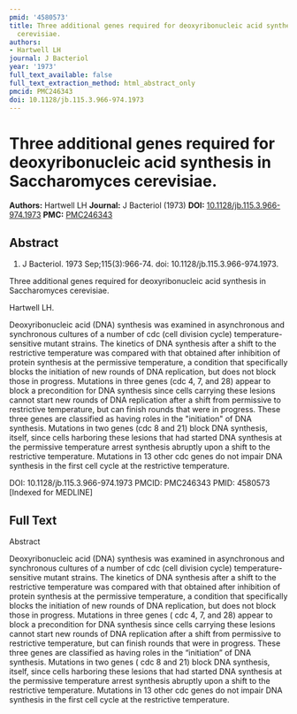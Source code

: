 ```yaml
---
pmid: '4580573'
title: Three additional genes required for deoxyribonucleic acid synthesis in Saccharomyces
  cerevisiae.
authors:
- Hartwell LH
journal: J Bacteriol
year: '1973'
full_text_available: false
full_text_extraction_method: html_abstract_only
pmcid: PMC246343
doi: 10.1128/jb.115.3.966-974.1973
---
```


# Three additional genes required for deoxyribonucleic acid synthesis in Saccharomyces cerevisiae.
**Authors:** Hartwell LH
**Journal:** J Bacteriol (1973)
**DOI:** [10.1128/jb.115.3.966-974.1973](https://doi.org/10.1128/jb.115.3.966-974.1973)
**PMC:** [PMC246343](https://www.ncbi.nlm.nih.gov/pmc/articles/PMC246343/)

## Abstract

1. J Bacteriol. 1973 Sep;115(3):966-74. doi: 10.1128/jb.115.3.966-974.1973.

Three additional genes required for deoxyribonucleic acid synthesis in 
Saccharomyces cerevisiae.

Hartwell LH.

Deoxyribonucleic acid (DNA) synthesis was examined in asynchronous and 
synchronous cultures of a number of cdc (cell division cycle) 
temperature-sensitive mutant strains. The kinetics of DNA synthesis after a 
shift to the restrictive temperature was compared with that obtained after 
inhibition of protein synthesis at the permissive temperature, a condition that 
specifically blocks the initiation of new rounds of DNA replication, but does 
not block those in progress. Mutations in three genes (cdc 4, 7, and 28) appear 
to block a precondition for DNA synthesis since cells carrying these lesions 
cannot start new rounds of DNA replication after a shift from permissive to 
restrictive temperature, but can finish rounds that were in progress. These 
three genes are classified as having roles in the "initiation" of DNA synthesis. 
Mutations in two genes (cdc 8 and 21) block DNA synthesis, itself, since cells 
harboring these lesions that had started DNA synthesis at the permissive 
temperature arrest synthesis abruptly upon a shift to the restrictive 
temperature. Mutations in 13 other cdc genes do not impair DNA synthesis in the 
first cell cycle at the restrictive temperature.

DOI: 10.1128/jb.115.3.966-974.1973
PMCID: PMC246343
PMID: 4580573 [Indexed for MEDLINE]

## Full Text

Abstract

Deoxyribonucleic acid (DNA) synthesis was examined in asynchronous and synchronous cultures of a number of cdc (cell division cycle) temperature-sensitive mutant strains. The kinetics of DNA synthesis after a shift to the restrictive temperature was compared with that obtained after inhibition of protein synthesis at the permissive temperature, a condition that specifically blocks the initiation of new rounds of DNA replication, but does not block those in progress. Mutations in three genes ( cdc 4, 7, and 28) appear to block a precondition for DNA synthesis since cells carrying these lesions cannot start new rounds of DNA replication after a shift from permissive to restrictive temperature, but can finish rounds that were in progress. These three genes are classified as having roles in the “initiation” of DNA synthesis. Mutations in two genes ( cdc 8 and 21) block DNA synthesis, itself, since cells harboring these lesions that had started DNA synthesis at the permissive temperature arrest synthesis abruptly upon a shift to the restrictive temperature. Mutations in 13 other cdc genes do not impair DNA synthesis in the first cell cycle at the restrictive temperature.
